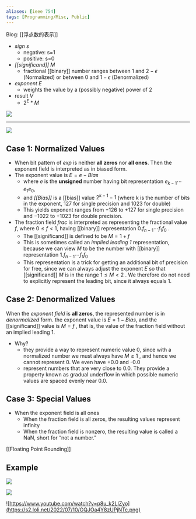 ```yaml
---
aliases: [ieee 754]
tags: [Programming/Misc, Public] 
---
```

Blog: [[浮点数的表示]]

- *sign s*
	- negative: s=1
	- positive: s=0
- *[[significand]] M*
	- fractional [[binary]] number ranges between 1 and $2 - \epsilon$ (Normalized) or between 0 and $1 - \epsilon$ (Denormalized)
- *exponent E*
	- weights the value by a (possibly negative) power of 2
- result *V*
	- $2^E * M$
	
![](https://upload.wikimedia.org/wikipedia/commons/thumb/d/d2/Float_example.svg/2560px-Float_example.svg.png)
___

![](https://s2.loli.net/2022/07/09/m7p3aeODVcSbsro.png)


## Case 1: Normalized Values
- When bit pattern of *exp* is neither **all zeros** nor **all ones**. Then the exponent field is interpreted as in biased form.
- The exponent value is $E = e - Bias$ 
	- where *e* is the **unsigned** number having bit representation $e_{k-1}\cdots e_{1}e_{0}$, 
	- and *[[Bias]]* is a [[bias]] value $2^{k-1} - 1$ (where k is the number of bits in the exponent, 127 for single precision and 1023 for double) 
	- This yields exponent ranges from −126 to +127 for single precision and −1022 to +1023 for double precision.
- The fraction field *frac* is interpreted as representing the fractional value *f*, where $0 \leq f < 1$, having [[binary]] representation $0.f_{n-1} \cdots f_1 f_0$ .
	- The [[significand]] is defined to be $M = 1 + f$ 
	- This is sometimes called an *implied leading 1* representation, because we can view *M* to be the number with [[binary]] representation $1.f_{n-1} \cdots f_1 f_0$ 
	- This representation is a trick for getting an additional bit of precision for free, since we can always adjust the exponent *E* so that [[significand]] *M* is in the range $1 \leq M < 2$ . We therefore do not need to explicitly represent the leading bit, since it always equals 1.

## Case 2: Denormalized Values
When the *exponent field* is **all zeros**, the represented number is in *denormalized* form.
the exponent value is $E = 1 − Bias$, and the [[significand]] value is $M = f$ , that is, the value of the fraction field without an implied leading 1.
- Why? 
	- they provide a way to represent numeric value 0, since with a normalized number we must always have $M \geq 1$ , and hence we cannot represent 0. We even have +0.0 and -0.0
	- represent numbers that are very close to 0.0. They provide a property known as gradual underflow in which possible numeric values are spaced evenly near 0.0.	

## Case 3: Special Values
- When the exponent field is all ones
	- When the fraction field is all zeros, the resulting values represent infinity
	- When the fraction field is nonzero, the resulting value is called a NaN, short for “not a number.”

[[Floating Point Rounding]]

## Example
![](https://s2.loli.net/2022/07/10/ma4PwZKXDlbQJB6.png)

![](https://s2.loli.net/2022/07/10/UqNaJVbQoKpdSu2.png)

![https://www.youtube.com/watch?v=p8u_k2LIZyo](https://s2.loli.net/2022/07/10/GQJOa4Y8zUPjNTc.png)